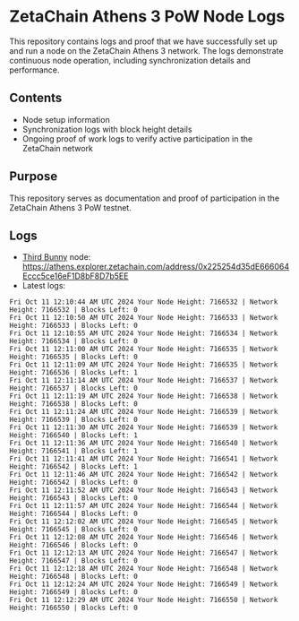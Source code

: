 # ZetaChain Athens 3 PoW Node Logs
This repository contains logs and proof that we have successfully set up and run a node on the ZetaChain Athens 3 network. The logs demonstrate continuous node operation, including synchronization details and performance.

## Contents
- Node setup information
- Synchronization logs with block height details
- Ongoing proof of work logs to verify active participation in the ZetaChain network

## Purpose
This repository serves as documentation and proof of participation in the ZetaChain Athens 3 PoW testnet.

## Logs

- [Third Bunny](https://thirdbunny.xyz/) node: https://athens.explorer.zetachain.com/address/0x225254d35dE666064Eccc5ce16eF1D8bF8D7b5EE
- Latest logs:
```
Fri Oct 11 12:10:44 AM UTC 2024 Your Node Height: 7166532 | Network Height: 7166532 | Blocks Left: 0
Fri Oct 11 12:10:50 AM UTC 2024 Your Node Height: 7166533 | Network Height: 7166533 | Blocks Left: 0
Fri Oct 11 12:10:55 AM UTC 2024 Your Node Height: 7166534 | Network Height: 7166534 | Blocks Left: 0
Fri Oct 11 12:11:00 AM UTC 2024 Your Node Height: 7166535 | Network Height: 7166535 | Blocks Left: 0
Fri Oct 11 12:11:09 AM UTC 2024 Your Node Height: 7166535 | Network Height: 7166536 | Blocks Left: 1
Fri Oct 11 12:11:14 AM UTC 2024 Your Node Height: 7166537 | Network Height: 7166537 | Blocks Left: 0
Fri Oct 11 12:11:19 AM UTC 2024 Your Node Height: 7166538 | Network Height: 7166538 | Blocks Left: 0
Fri Oct 11 12:11:24 AM UTC 2024 Your Node Height: 7166539 | Network Height: 7166539 | Blocks Left: 0
Fri Oct 11 12:11:30 AM UTC 2024 Your Node Height: 7166539 | Network Height: 7166540 | Blocks Left: 1
Fri Oct 11 12:11:36 AM UTC 2024 Your Node Height: 7166540 | Network Height: 7166541 | Blocks Left: 1
Fri Oct 11 12:11:41 AM UTC 2024 Your Node Height: 7166541 | Network Height: 7166542 | Blocks Left: 1
Fri Oct 11 12:11:46 AM UTC 2024 Your Node Height: 7166542 | Network Height: 7166542 | Blocks Left: 0
Fri Oct 11 12:11:52 AM UTC 2024 Your Node Height: 7166543 | Network Height: 7166543 | Blocks Left: 0
Fri Oct 11 12:11:57 AM UTC 2024 Your Node Height: 7166544 | Network Height: 7166544 | Blocks Left: 0
Fri Oct 11 12:12:02 AM UTC 2024 Your Node Height: 7166545 | Network Height: 7166545 | Blocks Left: 0
Fri Oct 11 12:12:08 AM UTC 2024 Your Node Height: 7166546 | Network Height: 7166546 | Blocks Left: 0
Fri Oct 11 12:12:13 AM UTC 2024 Your Node Height: 7166547 | Network Height: 7166547 | Blocks Left: 0
Fri Oct 11 12:12:18 AM UTC 2024 Your Node Height: 7166548 | Network Height: 7166548 | Blocks Left: 0
Fri Oct 11 12:12:24 AM UTC 2024 Your Node Height: 7166549 | Network Height: 7166549 | Blocks Left: 0
Fri Oct 11 12:12:29 AM UTC 2024 Your Node Height: 7166550 | Network Height: 7166550 | Blocks Left: 0
```
